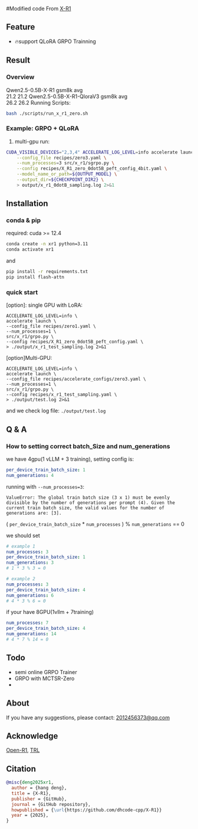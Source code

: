 #Modified code From [X-R1](https://github.com/dhcode-cpp/X-R1)

## Feature

- 🔥support QLoRA GRPO Trainning

## Result

### Overview
Qwen2.5-0.5B-X-R1 gsm8k   avg  
			21.2    21.2
Qwen2.5-0.5B-X-R1-QloraV3 gsm8k   avg  
			26.2    26.2 
Running Scripts:

```bash
bash ./scripts/run_x_r1_zero.sh
```


### Example: GRPO + QLoRA

1. multi-gpu run:

```bash
CUDA_VISIBLE_DEVICES="2,3,4" ACCELERATE_LOG_LEVEL=info accelerate launch --main_process_port 7832 \
    --config_file recipes/zero3.yaml \
    --num_processes=3 src/x_r1/sgrpo.py \
    --config recipes/X_R1_zero_0dot5B_peft_config_4bit.yaml \
    --model_name_or_path=${OUTPUT_MODEL} \
    --output_dir=${CHECKPOINT_DIR2} \
    > output/x_r1_0dotB_sampling.log 2>&1
```

## Installation

### conda & pip

required: cuda >= 12.4

```bash
conda create -n xr1 python=3.11
conda activate xr1
```

and

```bash
pip install -r requirements.txt
pip install flash-attn
```

### quick start

\[option\]: single GPU with LoRA:

```shell
ACCELERATE_LOG_LEVEL=info \
accelerate launch \
--config_file recipes/zero1.yaml \
--num_processes=1 \
src/x_r1/grpo.py \
--config recipes/X_R1_zero_0dot5B_peft_config.yaml \
> ./output/x_r1_test_sampling.log 2>&1
```

\[option\]Multi-GPU:

```shell
ACCELERATE_LOG_LEVEL=info \
accelerate launch \
--config_file recipes/accelerate_configs/zero3.yaml \
--num_processes=1 \
src/x_r1/grpo.py \
--config recipes/x_r1_test_sampling.yaml \
> ./output/test.log 2>&1
```

and we check log file: `./output/test.log`

## Q & A

### How to setting correct batch_Size and num_generations

we have 4gpu(1 vLLM + 3 training), setting config is:

```yaml
per_device_train_batch_size: 1
num_generations: 4
```

running with `--num_processes=3`: 

```text
ValueError: The global train batch size (3 x 1) must be evenly divisible by the number of generations per prompt (4). Given the current train batch size, the valid values for the number of generations are: [3].
```


( `per_device_train_batch_size` * `num_processes` ) % `num_generations` == 0


we should set

```yaml
# example 1
num_processes: 3
per_device_train_batch_size: 1
num_generations: 3
# 1 * 3 % 3 = 0

# example 2
num_processes: 3
per_device_train_batch_size: 4
num_generations: 6
# 4 * 3 % 6 = 0
```

if your have 8GPU(1vllm + 7training)

```yaml
num_processes: 7
per_device_train_batch_size: 4
num_generations: 14
# 4 * 7 % 14 = 0
```

## Todo
- semi online GRPO Trainer
- GRPO with MCTSR-Zero
- 
## About

If you have any suggestions, please contact: 2012456373@qq.com

## Acknowledge

[Open-R1](https://github.com/huggingface/open-r1), [TRL](https://github.com/huggingface/trl)

## Citation

```bib
@misc{deng2025xr1,
  author = {hang deng},
  title = {X-R1},
  publisher = {GitHub},
  journal = {GitHub repository},
  howpublished = {\url{https://github.com/dhcode-cpp/X-R1}}
  year = {2025},
}
```
